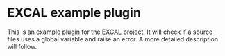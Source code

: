 # EXCAL example plugin
This is an example plugin for the [EXCAL project](https://github.com/PKN-AUTDE/excal). It will check if a source files uses a global variable and raise an error.
A more detailed description will follow.
